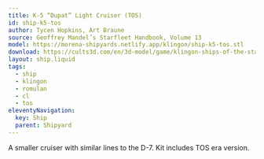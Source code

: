 ```yaml
---
title: K-5 “Dupat” Light Cruiser (TOS)
id: ship-k5-tos
author: Tycen Hopkins, Art Braune
source: Geoffrey Mandel’s Starfleet Handbook, Volume 13
model: https://morena-shipyards.netlify.app/klingon/ship-k5-tos.stl
download: https://cults3d.com/en/3d-model/game/klingon-ships-of-the-starfleet-handbook-part-1-star-trek-starship-parts-kit-expansion-27
layout: ship.liquid
tags: 
  - ship
  - klingon
  - romulan
  - cl
  - tos
eleventyNavigation:
  key: Ship
  parent: Shipyard
---
```

A smaller cruiser with similar lines to the D-7. Kit includes TOS era version.
